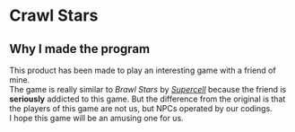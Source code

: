 # Crawl Stars
## Why I made the program
This product has been made to play an interesting game with a friend of mine.<br>
The game is really similar to *Brawl* *Stars* by [*Supercell*](https://www.supercell.jp/) because the friend is **seriously** addicted to this game.
But the difference from the original is that the players of this game are not us, but NPCs operated by our codings.<br>
I hope this game will be an amusing one for us.
